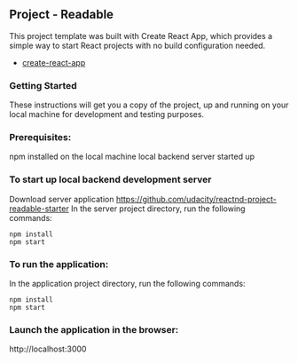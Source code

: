 ## Project - Readable

This project template was built with Create React App, which provides a simple way to start React projects with no build configuration needed.
* [create-react-app](https://github.com/facebookincubator/create-react-app)

### Getting Started

These instructions will get you a copy of the project, up and running on your local machine for development and testing purposes.

### Prerequisites:

npm installed on the local machine
local backend server started up

### To start up local backend development server
Download server application 
https://github.com/udacity/reactnd-project-readable-starter
In the server project directory, run the following commands:

```
npm install
npm start
```

### To run the application:
In the application project directory, run the following commands:

```
npm install
npm start
```
### Launch the application in the browser:

http://localhost:3000
